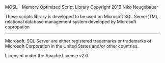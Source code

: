 MOSL - Memory Optimized Script Library
Copyright 2016 Niko Neugebauer 

These scripts library is developed to be used on Microsoft SQL Server(TM), 
relational database management system developed by Microsoft copropation

---
Microsoft, SQL Server are either registered trademarks or trademarks of 
Microsoft Corporation in the United States and/or other countries.

Licensed under the Apache License v2.0
